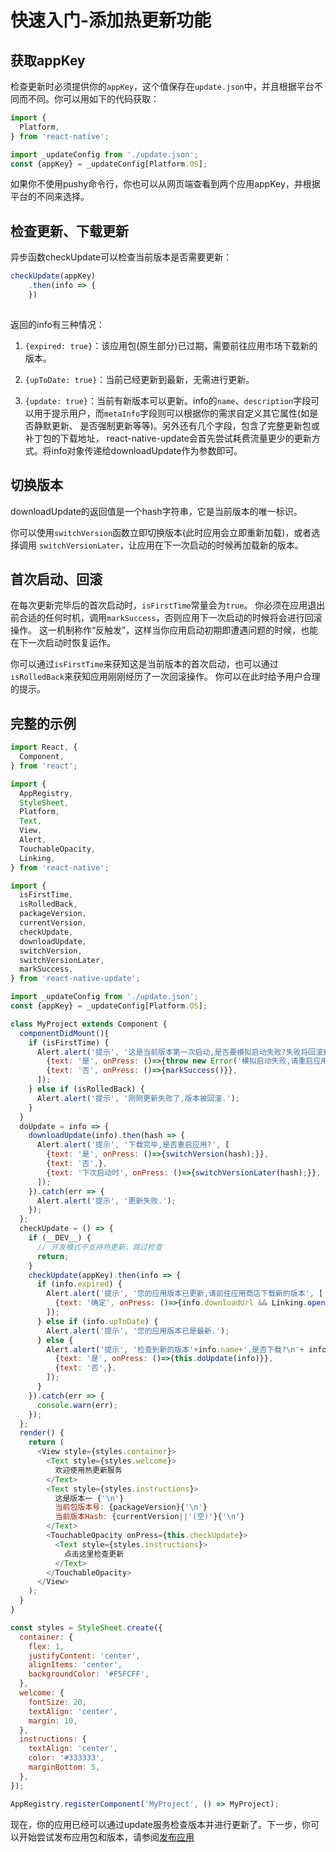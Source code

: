 # 快速入门-添加热更新功能

## 获取appKey

检查更新时必须提供你的`appKey`，这个值保存在`update.json`中，并且根据平台不同而不同。你可以用如下的代码获取：

```javascript
import {
  Platform,
} from 'react-native';

import _updateConfig from './update.json';
const {appKey} = _updateConfig[Platform.OS];
```

如果你不使用pushy命令行，你也可以从网页端查看到两个应用appKey，并根据平台的不同来选择。

## 检查更新、下载更新

异步函数checkUpdate可以检查当前版本是否需要更新：

```javascript
checkUpdate(appKey)
    .then(info => {
    })
    
```

返回的info有三种情况：

1. `{expired: true}`：该应用包(原生部分)已过期，需要前往应用市场下载新的版本。

2. `{upToDate: true}`：当前已经更新到最新，无需进行更新。

3. `{update: true}`：当前有新版本可以更新。info的`name`、`description`字段可
以用于提示用户，而`metaInfo`字段则可以根据你的需求自定义其它属性(如是否静默更新、
是否强制更新等等)。另外还有几个字段，包含了完整更新包或补丁包的下载地址，
react-native-update会首先尝试耗费流量更少的更新方式。将info对象传递给downloadUpdate作为参数即可。

## 切换版本

downloadUpdate的返回值是一个hash字符串，它是当前版本的唯一标识。

你可以使用`switchVersion`函数立即切换版本(此时应用会立即重新加载)，或者选择调用
`switchVersionLater`，让应用在下一次启动的时候再加载新的版本。

## 首次启动、回滚

在每次更新完毕后的首次启动时，`isFirstTime`常量会为`true`。
你必须在应用退出前合适的任何时机，调用`markSuccess`，否则应用下一次启动的时候将会进行回滚操作。
这一机制称作“反触发”，这样当你应用启动初期即遭遇问题的时候，也能在下一次启动时恢复运作。

你可以通过`isFirstTime`来获知这是当前版本的首次启动，也可以通过`isRolledBack`来获知应用刚刚经历了一次回滚操作。
你可以在此时给予用户合理的提示。

## 完整的示例

```javascript
import React, {
  Component,
} from 'react';

import {
  AppRegistry,
  StyleSheet,
  Platform,
  Text,
  View,
  Alert,
  TouchableOpacity,
  Linking,
} from 'react-native';

import {
  isFirstTime,
  isRolledBack,
  packageVersion,
  currentVersion,
  checkUpdate,
  downloadUpdate,
  switchVersion,
  switchVersionLater,
  markSuccess,
} from 'react-native-update';

import _updateConfig from './update.json';
const {appKey} = _updateConfig[Platform.OS];

class MyProject extends Component {
  componentDidMount(){
    if (isFirstTime) {
      Alert.alert('提示', '这是当前版本第一次启动,是否要模拟启动失败?失败将回滚到上一版本', [
        {text: '是', onPress: ()=>{throw new Error('模拟启动失败,请重启应用')}},
        {text: '否', onPress: ()=>{markSuccess()}},
      ]);
    } else if (isRolledBack) {
      Alert.alert('提示', '刚刚更新失败了,版本被回滚.');
    }
  }
  doUpdate = info => {
    downloadUpdate(info).then(hash => {
      Alert.alert('提示', '下载完毕,是否重启应用?', [
        {text: '是', onPress: ()=>{switchVersion(hash);}},
        {text: '否',},
        {text: '下次启动时', onPress: ()=>{switchVersionLater(hash);}},
      ]);
    }).catch(err => { 
      Alert.alert('提示', '更新失败.');
    });
  };
  checkUpdate = () => {
    if (__DEV__) {
      // 开发模式不支持热更新，跳过检查
      return;
    }
    checkUpdate(appKey).then(info => {
      if (info.expired) {
        Alert.alert('提示', '您的应用版本已更新,请前往应用商店下载新的版本', [
          {text: '确定', onPress: ()=>{info.downloadUrl && Linking.openURL(info.downloadUrl)}},
        ]);
      } else if (info.upToDate) {
        Alert.alert('提示', '您的应用版本已是最新.');
      } else {
        Alert.alert('提示', '检查到新的版本'+info.name+',是否下载?\n'+ info.description, [
          {text: '是', onPress: ()=>{this.doUpdate(info)}},
          {text: '否',},
        ]);
      }
    }).catch(err => { 
      console.warn(err);
    });
  };
  render() {
    return (
      <View style={styles.container}>
        <Text style={styles.welcome}>
          欢迎使用热更新服务
        </Text>
        <Text style={styles.instructions}>
          这是版本一 {'\n'}
          当前包版本号: {packageVersion}{'\n'}
          当前版本Hash: {currentVersion||'(空)'}{'\n'}
        </Text>
        <TouchableOpacity onPress={this.checkUpdate}>
          <Text style={styles.instructions}>
            点击这里检查更新
          </Text>
        </TouchableOpacity>
      </View>
    );
  }
}

const styles = StyleSheet.create({
  container: {
    flex: 1,
    justifyContent: 'center',
    alignItems: 'center',
    backgroundColor: '#F5FCFF',
  },
  welcome: {
    fontSize: 20,
    textAlign: 'center',
    margin: 10,
  },
  instructions: {
    textAlign: 'center',
    color: '#333333',
    marginBottom: 5,
  },
});

AppRegistry.registerComponent('MyProject', () => MyProject);
```

现在，你的应用已经可以通过update服务检查版本并进行更新了。下一步，你可以开始尝试发布应用包和版本，请参阅[发布应用](guide3.md)
